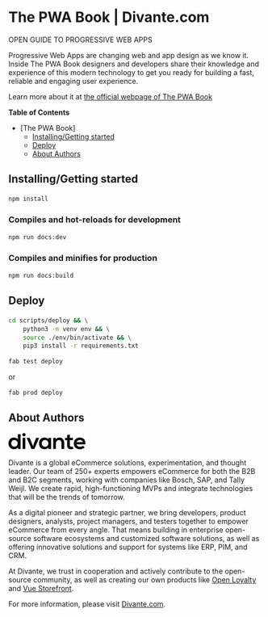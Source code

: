# The PWA Book | Divante.com

OPEN GUIDE TO PROGRESSIVE WEB APPS

Progressive Web Apps are changing web and app design as we know it. Inside The PWA Book designers and developers share their knowledge and experience of this modern technology to get you ready for building a fast, reliable and engaging user experience. 

Learn more about it at [the official webpage of The PWA Book](https://divante.com/pwabook)

**Table of Contents**
- [The PWA Book]
	- [Installing/Getting started](#installinggetting-started)
	- [Deploy](#deploy)
	- [About Authors](#about-authors)

## Installing/Getting started
```bash 
npm install
```

### Compiles and hot-reloads for development
``` bash
npm run docs:dev
```

### Compiles and minifies for production
```bash
npm run docs:build
```

## Deploy
```bash
cd scripts/deploy && \
    python3 -m venv env && \
    source ./env/bin/activate && \
    pip3 install -r requirements.txt
```

```bash
fab test deploy
```
or
```bash
fab prod deploy
```

## About Authors

![Divante-logo](https://raw.githubusercontent.com/DivanteLtd/pwa-book/develop/docs/.vuepress/public/assets/logo_Divante.png "Divante")

Divante is a global eCommerce solutions, experimentation, and thought leader. Our team of 
250+ experts empowers eCommerce for both the B2B and B2C segments, working with companies like Bosch, SAP, and Tally Weijl. We create rapid, high-functioning MVPs and integrate technologies that will be the trends of tomorrow. 

As a digital pioneer and strategic partner, we bring developers, product designers, analysts, project managers, and testers together to empower eCommerce from every angle. That means building in enterprise open-source software ecosystems and customized software solutions, as well as offering innovative solutions and support for systems like ERP, PIM, and CRM.

At Divante, we trust in cooperation and actively contribute to the open-source community, as well as creating our own products like [Open Loyalty](http://www.openloyalty.io/ "Open Loyalty") and [Vue Storefront](https://vuestorefront.io "Vue Storefront").

For more information, please visit [Divante.com](https://divante.com/ "Divante.com").


